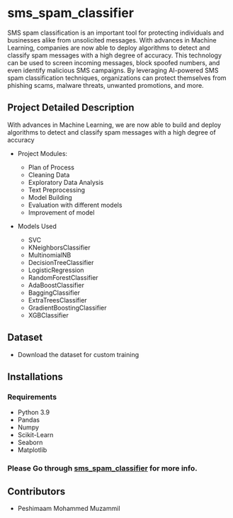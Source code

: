 # sms_spam_classifier
SMS spam classification is an important tool for protecting individuals and businesses alike from unsolicited messages. With advances in Machine Learning, companies are now able to deploy algorithms to detect and classify spam messages with a high degree of accuracy. This technology can be used to screen incoming messages, block spoofed numbers, and even identify malicious SMS campaigns. By leveraging AI-powered SMS spam classification techniques, organizations can protect themselves from phishing scams, malware threats, unwanted promotions, and more.

## Project Detailed Description
With advances in Machine Learning, we are now able to build and deploy algorithms to detect and classify spam messages with a high degree of accuracy

- Project Modules:
  - Plan of Process
  - Cleaning Data
  - Exploratory Data Analysis
  - Text Preprocessing
  - Model Building
  - Evaluation with different models
  - Improvement of model

- Models Used
  - SVC
  - KNeighborsClassifier
  - MultinomialNB
  - DecisionTreeClassifier
  - LogisticRegression
  - RandomForestClassifier
  - AdaBoostClassifier
  - BaggingClassifier
  - ExtraTreesClassifier
  - GradientBoostingClassifier
  - XGBClassifier
 
## Dataset
- Download the dataset for custom training

## Installations
### Requirements
- Python 3.9
- Pandas
- Numpy
- Scikit-Learn
- Seaborn
- Matplotlib

### Please Go through [sms_spam_classifier](https://docs.google.com/document/d/1_vo56M5kE6_Qm_UjkGW-dtWqhSTAYUtHBUhJ7tWSVnY/edit?usp=sharing) for more info.

## Contributors
- Peshimaam Mohammed Muzammil
